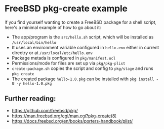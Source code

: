 # FreeBSD pkg-create example

If you find yourself wanting to create a FreeBSD package for a shell script,
here's a minimal example of how to go about it:

- The app/program is the `src/hello.sh` script, 
  which will be installed as `/usr/local/bin/hello`
- It uses an environment variable configured in `hello.env` 
  either in current directry or at `/usr/local/etc/hello.env`
- Package metada is configured in `pkg/manifest.ucl`
- Permissions/mode for files are set up via `pkg/pkg-plist`
- `create-package.sh` copies the script and config to `pkg/stage` and runs `pkg create`
- The created package `hello-1.0.pkg` can be installed with `pkg install -U -y hello-1.0.pkg`

## Further reading:

- https://github.com/freebsd/pkg/
- https://man.freebsd.org/cgi/man.cgi?pkg-create(8)
- https://docs.freebsd.org/en/books/porters-handbook/plist/